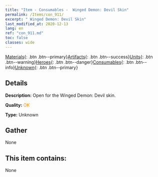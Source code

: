 ```yaml
---
title: "Item - Consumables -  Winged Demon: Devil Skin"
permalink: /Items/con_911/
excerpt: " Winged Demon: Devil Skin"
last_modified_at: 2020-12-13
lang: en
ref: "con_911.md"
toc: false
classes: wide
---
```

 [Materials](/Items/){: .btn .btn--primary}[Artifacts](/Items/Artifacts/){: .btn .btn--success}[Units](/Items/Units/){: .btn .btn--warning}[Heroes](/Items/Heroes/){: .btn .btn--danger}[Consumables](/Items/Consumables/){: .btn .btn--info}[Unknown](/Items/Unknown/){: .btn .btn--primary}

## Details
 **Description:** Open for the Winged Demon: Devil skin.

 **Quality:** <span style="color: #FF8C00">OK</span>

 **Type:** Unknown

## Gather

  None

## This item contains:

  None

